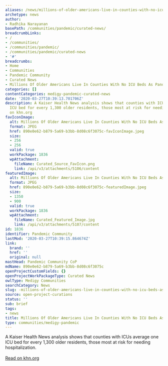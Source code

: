 ```yaml
---
aliases: /news/millions-of-older-americans-live-in-counties-with-no-icu-beds-as-pandemic-intensifies
archetype: news
author:
- Radhika Narayanan
basePath: /communities/pandemic/curated-news/
breadcrumbLinks:
- /
- /communities/
- /communities/pandemic/
- /communities/pandemic/curated-news
- '#'
breadcrumbs:
- Home
- Communities
- Pandemic Community
- Curated News
- Millions Of Older Americans Live In Counties With No ICU Beds As Pandemic Intensifies
categories: []
contentCategories: medigy-pandemic-curated-news
date: '2020-03-27T10:39:13.701706Z'
description: A Kaiser Health News analysis shows that counties with ICUs average one
  ICU bed for every 1,300 older residents, those most at risk for needing hospitalization.Read
  on khn.org
favIconImage:
  alt: Millions Of Older Americans Live In Counties With No ICU Beds As Pandemic Intensifies
  format: JPEG
  href: 890e0e62-b879-5a69-b3bb-8d08c6f3075c-favIconImage.jpeg
  size:
  - 256
  - 256
  valid: true
  workPackage: 1836
  wpAttachment:
    fileName: Curated_Source_FavIcon.png
    link: /api/v3/attachments/5106/content
featuredImage:
  alt: Millions Of Older Americans Live In Counties With No ICU Beds As Pandemic Intensifies
  format: JPEG
  href: 890e0e62-b879-5a69-b3bb-8d08c6f3075c-featuredImage.jpeg
  size:
  - 1350
  - 900
  valid: true
  workPackage: 1836
  wpAttachment:
    fileName: Curated_Featured_Image.jpg
    link: /api/v3/attachments/5107/content
id: 1836
identifier: Pandemic Community
lastMod: '2020-03-27T10:39:15.864674Z'
link:
  brand: ''
  href: ''
  original: null
mastHead: Pandemic Community CoP
mdName: 890e0e62-b879-5a69-b3bb-8d08c6f3075c
openProjectCustomFields: {}
openProjectWorkPackageType: Curated News
owlType: Medigy Communities
searchCategory: News
slug: -millions-of-older-americans-live-in-counties-with-no-icu-beds-as-pandemic-intensifies
source: open-project-curations
status: ''
sub: brief
tags:
- news
title: Millions Of Older Americans Live In Counties With No ICU Beds As Pandemic Intensifies
type: communities/medigy-pandemic
---
```


A Kaiser Health News analysis shows that counties with ICUs average one ICU bed for every 1,300 older residents, those most at risk for needing hospitalization.<br><br><a target="_blank" href=https://khn.org/news/as-coronavirus-spreads-widely-millions-of-older-americans-live-in-counties-with-no-icu-beds/>Read on khn.org</a>